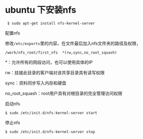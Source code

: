 # ubuntu 下安装nfs

```
 $ sudo apt-get install nfs-kernel-server
```

配置nfs

修改`/etc/exports`里的内容，在文件最后加入nfs文件夹的路径及权限，

```
/work/nfs_root/first_nfs  *(rw,sync,no_root_squash)
```

\*：允许所有的网段访问，也可以使用具体的IP

rw：挂接此目录的客户端对该共享目录具有读写权限

sync：资料同步写入内存和硬盘

no\_root\_squash：root用户具有对根目录的完全管理访问权限

启动nfs

```
$ sudo /etc/init.d/nfs-kernel-server start
```

停止nfs

```
$ sudo /etc/init.d/nfs-kernel-server stop
```



